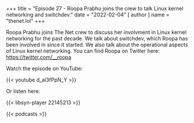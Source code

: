 +++
title = "Episode 27 - Roopa Prabhu joins the crew to talk Linux kernel networking and switchdev."
date = "2022-02-04"
[ author ]
  name = "thenet.lol"
+++

Roopa Prabhu joins The Net crew to discuss her involvment in Linux kernel networking for the past decade. We talk about switchdev, which Roopa has been involved in since it started. We also talk about the operational aspects of Linux kernel networking. You can find Roopa on Twitter here: https://twitter.com/__roopa

Watch the episode on YouTube:

{{< youtube d_al3fPpN_Y >}}

Or listen here:

{{< libsyn-player 22145213 >}}

{{< podcasts >}}

